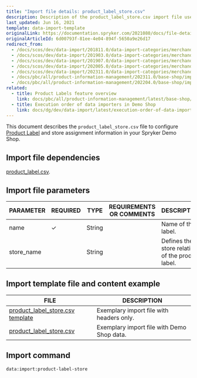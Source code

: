 ```yaml
---
title: "Import file details: product_label_store.csv"
description: Description of the product_label_store.csv import file used to import store relations of product labels.
last_updated: Jun 16, 2021
template: data-import-template
originalLink: https://documentation.spryker.com/2021080/docs/file-details-product-label-storecsv
originalArticleId: 6d00793f-81ee-4e04-894f-5650a9e26d17
redirect_from:
  - /docs/scos/dev/data-import/201811.0/data-import-categories/merchandising-setup/product-merchandising/file-details-product-label-store.csv.html
  - /docs/scos/dev/data-import/201903.0/data-import-categories/merchandising-setup/product-merchandising/file-details-product-label-store.csv.html
  - /docs/scos/dev/data-import/201907.0/data-import-categories/merchandising-setup/product-merchandising/file-details-product-label-store.csv.html
  - /docs/scos/dev/data-import/202005.0/data-import-categories/merchandising-setup/product-merchandising/file-details-product-label-store.csv.html
  - /docs/scos/dev/data-import/202311.0/data-import-categories/merchandising-setup/product-merchandising/file-details-product-label-store.csv.html
  - /docs/pbc/all/product-information-management/202311.0/base-shop/import-and-export-data/file-details-product-label-store.csv.html
  - /docs/pbc/all/product-information-management/202204.0/base-shop/import-and-export-data/import-file-details-product-label-store.csv.html
related:
  - title: Product Labels feature overview
    link: docs/pbc/all/product-information-management/latest/base-shop/feature-overviews/product-labels-feature-overview.html
  - title: Execution order of data importers in Demo Shop
    link: docs/dg/dev/data-import/latest/execution-order-of-data-importers.html    
---
```


This document describes the `product_label_store.csv` file to configure [Product Label](/docs/pbc/all/product-information-management/{{page.version}}/base-shop/feature-overviews/product-labels-feature-overview.html) and store assignment information in your Spryker Demo Shop.

## Import file dependencies

[product_label.csv](/docs/pbc/all/product-information-management/{{page.version}}/base-shop/import-and-export-data/import-file-details-product-label.csv.html).


## Import file parameters

| PARAMETER | REQUIRED | TYPE | REQUIREMENTS OR COMMENTS | DESCRIPTION |
| --- | --- | --- | --- | --- |
| name | &check; | String |  | Name of the label. |
| store_name |  | String | | Defines the store relation of the product label. |



## Import template file and content example

| FILE | DESCRIPTION |
| --- | --- |
| [product_label_store.csv template](https://spryker.s3.eu-central-1.amazonaws.com/docs/Developer+Guide/Back-End/Data+Manipulation/Data+Ingestion/Data+Import/Data+Import+Categories/Merchandising+Setup/Product+Merchandising/Template+product_label_store.csv) | Exemplary import file with headers only. |
| [product_label_store.csv](https://spryker.s3.eu-central-1.amazonaws.com/docs/Developer+Guide/Back-End/Data+Manipulation/Data+Ingestion/Data+Import/Data+Import+Categories/Merchandising+Setup/Product+Merchandising/product_label_store.csv) | Exemplary import file with Demo Shop data. |

## Import command

```bash
data:import:product-label-store
```
